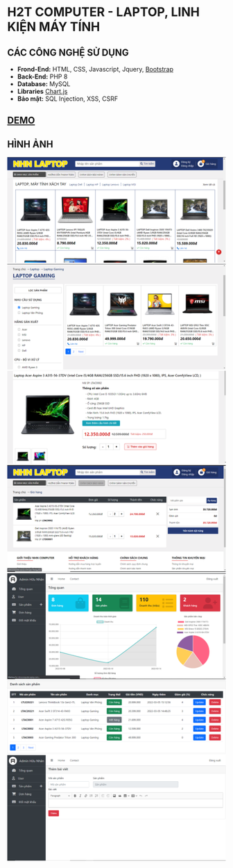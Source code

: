 # H2T COMPUTER - LAPTOP, LINH KIỆN MÁY TÍNH

## CÁC CÔNG NGHỆ SỬ DỤNG

- **Frond-End:** HTML, CSS, Javascript, Jquery, [Bootstrap](https://getbootstrap.com/)
- **Back-End:** PHP 8
- **Database:** MySQL
- **Libraries** [Chart.js](https://www.chartjs.org/)
- **Bảo mật:** SQL Injection, XSS, CSRF

## [DEMO](http://H2Tcomputer.com/)

## HÌNH ẢNH
![](./photos/1.PNG)
![](./photos/2.PNG)
![](./photos/3.PNG)
![](./photos/4.PNG)
![](./photos/5.PNG)
![](./photos/6.PNG)
![](./photos/7.PNG)



